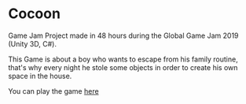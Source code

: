 # Cocoon
Game Jam Project made in 48 hours during the Global Game Jam 2019 (Unity 3D, C#).

This Game is about a boy who wants to escape from his family routine, that's why every night he stole some objects in order to create his own space in the house.

You can play the game [here](https://mahjoub.itch.io/cocoon)
